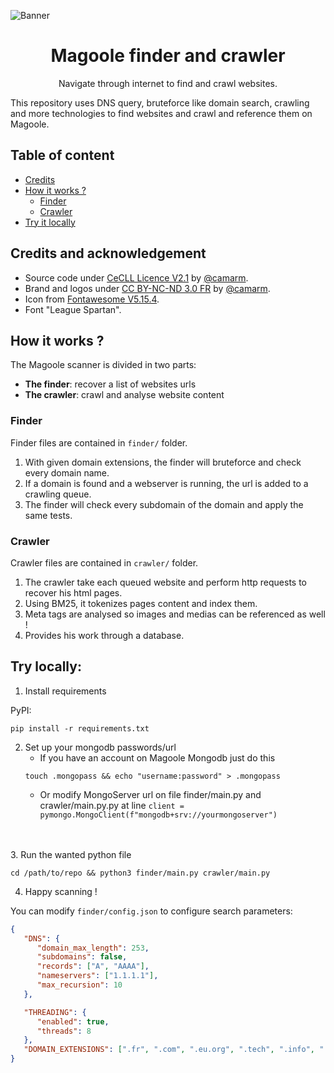 ![Banner](https://repository-images.githubusercontent.com/421378452/7aaab2c1-c081-452e-b741-e6da0d37997b)
<div align="center">

# Magoole finder and crawler
Navigate through internet to find and crawl websites.

</div>
This repository uses DNS query, bruteforce like domain search, crawling and more technologies to find websites and crawl and reference them on Magoole.

## Table of content
- [Credits](#credits-and-acknowledgement)
- [How it works ?](#how-it-works-)
  - [Finder](#finder)
  - [Crawler](#crawler)
- [Try it locally](#try-locally-)

## Credits and acknowledgement
- Source code under [CeCLL Licence V2.1](https://github.com/magoole/scanner/tree/main/LICENSE?raw=true) by [@camarm](https://github.com/camarm-dev).
- Brand and logos under [CC BY-NC-ND 3.0 FR](https://creativecommons.org/licenses/by-nc-nd/3.0/fr/) by [@camarm](https://github.com/camarm-dev).
- Icon from [Fontawesome V5.15.4](https://fontawesome.com/v5/icons/brain?f=classic&s=solid).
- Font "League Spartan".

## How it works ?

The Magoole scanner is divided in two parts: 
- **The finder**: recover a list of websites urls
- **The crawler**: crawl and analyse website content

### Finder
Finder files are contained in `finder/` folder.
1. With given domain extensions, the finder will bruteforce and check every domain name.
2. If a domain is found and a webserver is running, the url is added to a crawling queue.
3. The finder will check every subdomain of the domain and apply the same tests.

### Crawler
Crawler files are contained in `crawler/` folder.
1. The crawler take each queued website and perform http requests to recover his html pages.
2. Using BM25, it tokenizes pages content and index them.
3. Meta tags are analysed so images and medias can be referenced as well !
4. Provides his work through a database.

## Try locally:
1. Install requirements

PyPI:
```shell
pip install -r requirements.txt
```
2. Set up your mongodb passwords/url<br>
   - If you have an account on Magoole Mongodb just do this
    ```shell
    touch .mongopass && echo "username:password" > .mongopass
    ```
   - Or modify MongoServer url on file finder/main.py and crawler/main.py.py at line `client = pymongo.MongoClient(f"mongodb+srv://yourmongoserver")`
<br>
<br>
3. Run the wanted python file

```shell
cd /path/to/repo && python3 finder/main.py crawler/main.py
```
4. Happy scanning !

You can modify `finder/config.json` to configure search parameters:
```json
{
   "DNS": {
      "domain_max_length": 253,
      "subdomains": false,
      "records": ["A", "AAAA"],
      "nameservers": ["1.1.1.1"],
      "max_recursion": 10
   },

   "THREADING": {
      "enabled": true,
      "threads": 8
   },
   "DOMAIN_EXTENSIONS": [".fr", ".com", ".eu.org", ".tech", ".info", ".dev"]
}
```
